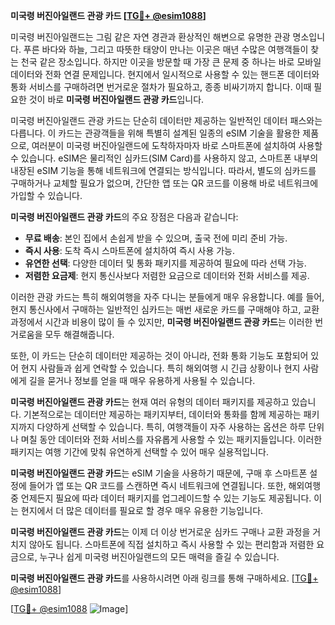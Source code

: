 **미국령 버진아일랜드 관광 카드 [[TG💪+ @esim1088](https://t.me/s/esim1088)]**

미국령 버진아일랜드는 그림 같은 자연 경관과 환상적인 해변으로 유명한 관광 명소입니다. 푸른 바다와 하늘, 그리고 따뜻한 태양이 만나는 이곳은 매년 수많은 여행객들이 찾는 천국 같은 장소입니다. 하지만 이곳을 방문할 때 가장 큰 문제 중 하나는 바로 모바일 데이터와 전화 연결 문제입니다. 현지에서 일시적으로 사용할 수 있는 핸드폰 데이터와 통화 서비스를 구매하려면 번거로운 절차가 필요하고, 종종 비싸기까지 합니다. 이때 필요한 것이 바로 **미국령 버진아일랜드 관광 카드**입니다.

미국령 버진아일랜드 관광 카드는 단순히 데이터만 제공하는 일반적인 데이터 패스와는 다릅니다. 이 카드는 관광객들을 위해 특별히 설계된 일종의 eSIM 기술을 활용한 제품으로, 여러분이 미국령 버진아일랜드에 도착하자마자 바로 스마트폰에 설치하여 사용할 수 있습니다. eSIM은 물리적인 심카드(SIM Card)를 사용하지 않고, 스마트폰 내부의 내장된 eSIM 기능을 통해 네트워크에 연결되는 방식입니다. 따라서, 별도의 심카드를 구매하거나 교체할 필요가 없으며, 간단한 앱 또는 QR 코드를 이용해 바로 네트워크에 가입할 수 있습니다.

**미국령 버진아일랜드 관광 카드**의 주요 장점은 다음과 같습니다:
- **무료 배송**: 본인 집에서 손쉽게 받을 수 있으며, 출국 전에 미리 준비 가능.
- **즉시 사용**: 도착 즉시 스마트폰에 설치하여 즉시 사용 가능.
- **유연한 선택**: 다양한 데이터 및 통화 패키지를 제공하여 필요에 따라 선택 가능.
- **저렴한 요금제**: 현지 통신사보다 저렴한 요금으로 데이터와 전화 서비스를 제공.

이러한 관광 카드는 특히 해외여행을 자주 다니는 분들에게 매우 유용합니다. 예를 들어, 현지 통신사에서 구매하는 일반적인 심카드는 매번 새로운 카드를 구매해야 하고, 교환 과정에서 시간과 비용이 많이 들 수 있지만, **미국령 버진아일랜드 관광 카드**는 이러한 번거로움을 모두 해결해줍니다.

또한, 이 카드는 단순히 데이터만 제공하는 것이 아니라, 전화 통화 기능도 포함되어 있어 현지 사람들과 쉽게 연락할 수 있습니다. 특히 해외여행 시 긴급 상황이나 현지 사람에게 길을 묻거나 정보를 얻을 때 매우 유용하게 사용될 수 있습니다.

**미국령 버진아일랜드 관광 카드**는 현재 여러 유형의 데이터 패키지를 제공하고 있습니다. 기본적으로는 데이터만 제공하는 패키지부터, 데이터와 통화를 함께 제공하는 패키지까지 다양하게 선택할 수 있습니다. 특히, 여행객들이 자주 사용하는 옵션은 하루 단위나 며칠 동안 데이터와 전화 서비스를 자유롭게 사용할 수 있는 패키지들입니다. 이러한 패키지는 여행 기간에 맞춰 유연하게 선택할 수 있어 매우 실용적입니다.

**미국령 버진아일랜드 관광 카드**는 eSIM 기술을 사용하기 때문에, 구매 후 스마트폰 설정에 들어가 앱 또는 QR 코드를 스캔하면 즉시 네트워크에 연결됩니다. 또한, 해외여행 중 언제든지 필요에 따라 데이터 패키지를 업그레이드할 수 있는 기능도 제공됩니다. 이는 현지에서 더 많은 데이터를 필요로 할 경우 매우 유용한 기능입니다.

**미국령 버진아일랜드 관광 카드**는 이제 더 이상 번거로운 심카드 구매나 교환 과정을 거치지 않아도 됩니다. 스마트폰에 직접 설치하고 즉시 사용할 수 있는 편리함과 저렴한 요금으로, 누구나 쉽게 미국령 버진아일랜드의 모든 매력을 즐길 수 있습니다.

**미국령 버진아일랜드 관광 카드**를 사용하시려면 아래 링크를 통해 구매하세요. [[TG💪+ @esim1088](https://t.me/s/esim1088)]

[[TG💪+ @esim1088](https://t.me/s/esim1088) ![Image](https://i.postimg.cc/Y0z9fWf4/image.png)]